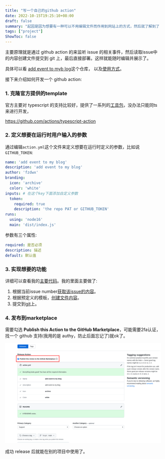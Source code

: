 ```yaml
---
title: "写一个自己的github action"
date: 2022-10-15T19:25:10+08:00
draft: false
summary: "起因是因为想要有一种可以不用编辑文件而作用到网站上的方式，然后就了解到了 github action 的形式。"
tags: ["project"]
ShowToc: false
---
```


主要原理就是通过 github action 的来监听 issue 的相关事件，然后读取issue中的内容创建文件提交到 git 上，最后直接部署。这样就能随时编辑并展示了。

具体可以看 [add event to myb log](https://github.com/fzdwx/add-event-to-myblog)这个仓库，
以及[使用方式](https://github.com/fzdwx/fzdwx.github.io/blob/main/.github/workflows/add-event.yml)。

接下来介绍如何开发一个 github action:

### 1. 克隆官方提供的template

官方主要对 typescript 的支持比较好，提供了一系列的[工具包](https://github.com/actions/toolkit)，没办法只能同ts来进行开发，

https://github.com/actions/typescript-action

### 2. 定义想要在运行时用户输入的参数

通过编辑`action.yml`这个文件来定义想要在运行时定义的参数，比如说`GITHUB_TOKEN`:

```yaml
name: 'add event to my blog'
description: 'add event to my blog'
author: 'fzdwx'
branding:
  icon: 'archive'
  color: 'white'
inputs: # 在这个key下面添加自定义参数
  token:
    required: true
    description: 'the repo PAT or GITHUB_TOKEN'
runs:
  using: 'node16'
  main: 'dist/index.js'
```

参数有三个属性:

```yaml
required: 是否必须
description: 描述
default: 默认值
```

### 3. 实现想要的功能

详细可以查看我的[主要代码](https://github.com/fzdwx/add-event-to-myblog/blob/v2.1/src/main.ts)。我的里面主要做了:

1. 根据当前issue number[获取该issue的内容](https://github.com/fzdwx/add-event-to-myblog/blob/v2.1/src/main.ts#L16)。
2. 根据预定义的模板，[创建文件内容](https://github.com/fzdwx/add-event-to-myblog/blob/v2.1/src/main.ts#L18-L33)。
3. 提交到[git](https://github.com/fzdwx/add-event-to-myblog/blob/v2.1/src/main.ts#L34-L38)上。

### 4. 发布到marketplace

需要勾选 **Publish this Action to the GitHub Marketplace**，可能需要2fa认证，找一个 github 支持(我用的是 authy，防止后面忘记了)就ok了。

![Figure 1](/images/8.png)

成功 release 后就能在别的项目中使用了。
